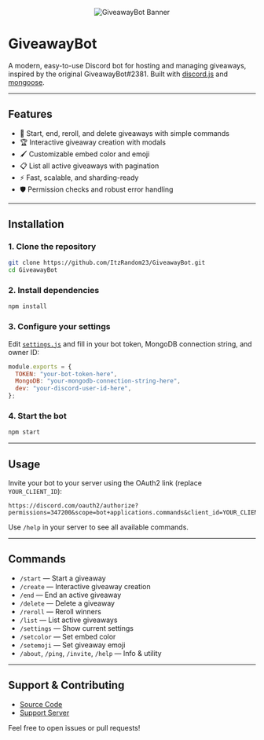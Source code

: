 <p align="center">
  <img src="https://capsule-render.vercel.app/api?type=waving&color=gradient&height=200&section=header&text=GiveawayBot&fontSize=80&fontAlignY=35&animation=twinkling&fontColor=gradient" alt="GiveawayBot Banner"/>
</p>

# GiveawayBot

A modern, easy-to-use Discord bot for hosting and managing giveaways, inspired by the original GiveawayBot#2381. Built with [discord.js](https://discord.js.org/) and [mongoose](https://mongoosejs.com/).

---

## Features

- 🎉 Start, end, reroll, and delete giveaways with simple commands
- 🏆 Interactive giveaway creation with modals
- 🖌️ Customizable embed color and emoji
- 📋 List all active giveaways with pagination
- ⚡ Fast, scalable, and sharding-ready
- 🛡️ Permission checks and robust error handling

---

## Installation

### 1. Clone the repository

```sh
git clone https://github.com/ItzRandom23/GiveawayBot.git
cd GiveawayBot
```

### 2. Install dependencies

```sh
npm install
```

### 3. Configure your settings

Edit [`settings.js`](settings.js) and fill in your bot token, MongoDB connection string, and owner ID:

```js
module.exports = {
  TOKEN: "your-bot-token-here",
  MongoDB: "your-mongodb-connection-string-here",
  dev: "your-discord-user-id-here",
};
```

### 4. Start the bot

```sh
npm start
```

---

## Usage

Invite your bot to your server using the OAuth2 link (replace `YOUR_CLIENT_ID`):

```
https://discord.com/oauth2/authorize?permissions=347200&scope=bot+applications.commands&client_id=YOUR_CLIENT_ID
```

Use `/help` in your server to see all available commands.

---

## Commands

- `/start` — Start a giveaway
- `/create` — Interactive giveaway creation
- `/end` — End an active giveaway
- `/delete` — Delete a giveaway
- `/reroll` — Reroll winners
- `/list` — List active giveaways
- `/settings` — Show current settings
- `/setcolor` — Set embed color
- `/setemoji` — Set giveaway emoji
- `/about`, `/ping`, `/invite`, `/help` — Info & utility

---

## Support & Contributing

- [Source Code](https://github.com/ItzRandom23/GiveawayBot)
- [Support Server](https://discord.gg/yfhtR5RJ)

Feel free to open issues or pull requests!

